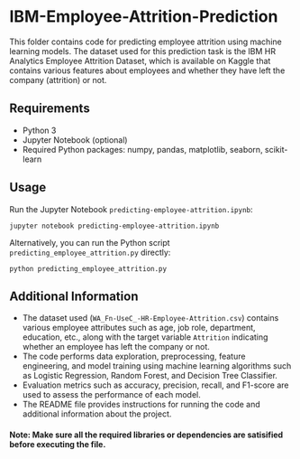 # IBM-Employee-Attrition-Prediction

This folder contains code for predicting employee attrition using machine learning models. The dataset used for this prediction task is the IBM HR Analytics Employee Attrition Dataset, which is available on Kaggle that contains various features about employees and whether they have left the company (attrition) or not.

## Requirements
- Python 3
- Jupyter Notebook (optional)
- Required Python packages: numpy, pandas, matplotlib, seaborn, scikit-learn


## Usage
Run the Jupyter Notebook `predicting-employee-attrition.ipynb`:
   ```
   jupyter notebook predicting-employee-attrition.ipynb
   ```
   Alternatively, you can run the Python script `predicting_employee_attrition.py` directly:
   ```
   python predicting_employee_attrition.py
   ```


## Additional Information
- The dataset used (`WA_Fn-UseC_-HR-Employee-Attrition.csv`) contains various employee attributes such as age, job role, department, education, etc., along with the target variable `Attrition` indicating whether an employee has left the company or not.
- The code performs data exploration, preprocessing, feature engineering, and model training using machine learning algorithms such as Logistic Regression, Random Forest, and Decision Tree Classifier.
- Evaluation metrics such as accuracy, precision, recall, and F1-score are used to assess the performance of each model.
- The README file provides instructions for running the code and additional information about the project.

#### Note: Make sure all the required libraries or dependencies are satisified before executing the file.

